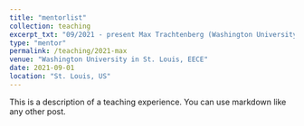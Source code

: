 ```yaml
---
title: "mentorlist"
collection: teaching
excerpt_txt: "09/2021 - present Max Trachtenberg (Washington University in St. Louis)"
type: "mentor"
permalink: /teaching/2021-max
venue: "Washington University in St. Louis, EECE"
date: 2021-09-01
location: "St. Louis, US"
---
```

This is a description of a teaching experience. You can use markdown like any other post.
